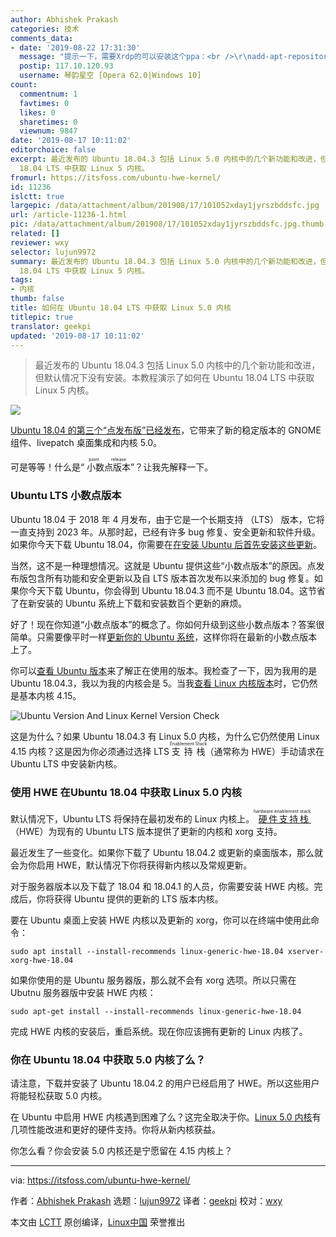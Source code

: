 ```yaml
---
author: Abhishek Prakash
categories: 技术
comments_data:
- date: '2019-08-22 17:31:30'
  message: "提示一下，需要Xrdp的可以安装这个ppa：<br />\r\nadd-apt-repository ppa:martinx/xrdp-hwe-18.04"
  postip: 117.10.120.93
  username: 琴韵星空 [Opera 62.0|Windows 10]
count:
  commentnum: 1
  favtimes: 0
  likes: 0
  sharetimes: 0
  viewnum: 9847
date: '2019-08-17 10:11:02'
editorchoice: false
excerpt: 最近发布的 Ubuntu 18.04.3 包括 Linux 5.0 内核中的几个新功能和改进，但默认情况下没有安装。本教程演示了如何在 Ubuntu
  18.04 LTS 中获取 Linux 5 内核。
fromurl: https://itsfoss.com/ubuntu-hwe-kernel/
id: 11236
islctt: true
largepic: /data/attachment/album/201908/17/101052xday1jyrszbddsfc.jpg
url: /article-11236-1.html
pic: /data/attachment/album/201908/17/101052xday1jyrszbddsfc.jpg.thumb.jpg
related: []
reviewer: wxy
selector: lujun9972
summary: 最近发布的 Ubuntu 18.04.3 包括 Linux 5.0 内核中的几个新功能和改进，但默认情况下没有安装。本教程演示了如何在 Ubuntu
  18.04 LTS 中获取 Linux 5 内核。
tags:
- 内核
thumb: false
title: 如何在 Ubuntu 18.04 LTS 中获取 Linux 5.0 内核
titlepic: true
translator: geekpi
updated: '2019-08-17 10:11:02'
---
```



> 
> 最近发布的 Ubuntu 18.04.3 包括 Linux 5.0 内核中的几个新功能和改进，但默认情况下没有安装。本教程演示了如何在 Ubuntu 18.04 LTS 中获取 Linux 5 内核。
> 
> 
> 


![](/data/attachment/album/201908/17/101052xday1jyrszbddsfc.jpg)


[Ubuntu 18.04 的第三个“点发布版”已经发布](https://ubuntu.com/blog/enhanced-livepatch-desktop-integration-available-with-ubuntu-18-04-3-lts)，它带来了新的稳定版本的 GNOME 组件、livepatch 桌面集成和内核 5.0。


可是等等！什么是“<ruby> 小数点版本 <rt>  point release </rt></ruby>”？让我先解释一下。


### Ubuntu LTS 小数点版本


Ubuntu 18.04 于 2018 年 4 月发布，由于它是一个长期支持 （LTS） 版本，它将一直支持到 2023 年。从那时起，已经有许多 bug 修复、安全更新和软件升级。如果你今天下载 Ubuntu 18.04，你需要在[在安装 Ubuntu 后首先安装这些更新](https://itsfoss.com/things-to-do-after-installing-ubuntu-18-04/)。


当然，这不是一种理想情况。这就是 Ubuntu 提供这些“小数点版本”的原因。点发布版包含所有功能和安全更新以及自 LTS 版本首次发布以来添加的 bug 修复。如果你今天下载 Ubuntu，你会得到 Ubuntu 18.04.3 而不是 Ubuntu 18.04。这节省了在新安装的 Ubuntu 系统上下载和安装数百个更新的麻烦。


好了！现在你知道“小数点版本”的概念了。你如何升级到这些小数点版本？答案很简单。只需要像平时一样[更新你的 Ubuntu 系统](https://itsfoss.com/update-ubuntu/)，这样你将在最新的小数点版本上了。


你可以[查看 Ubuntu 版本](https://itsfoss.com/how-to-know-ubuntu-unity-version/)来了解正在使用的版本。我检查了一下，因为我用的是 Ubuntu 18.04.3，我以为我的内核会是 5。当我[查看 Linux 内核版本](https://itsfoss.com/find-which-kernel-version-is-running-in-ubuntu/)时，它仍然是基本内核 4.15。


![Ubuntu Version And Linux Kernel Version Check](/data/attachment/album/201908/17/101105c72oh92u9e7zze3f.png)


这是为什么？如果 Ubuntu 18.04.3 有 Linux 5.0 内核，为什么它仍然使用 Linux 4.15 内核？这是因为你必须通过选择 LTS <ruby> 支持栈 <rt>  Enablement Stack </rt></ruby>（通常称为 HWE）手动请求在 Ubuntu LTS 中安装新内核。


### 使用 HWE 在Ubuntu 18.04 中获取 Linux 5.0 内核


默认情况下，Ubuntu LTS 将保持在最初发布的 Linux 内核上。<ruby> <a href="https://wiki.ubuntu.com/Kernel/LTSEnablementStack">  硬件支持栈 </a> <rt>  hardware enablement stack </rt></ruby>（HWE）为现有的 Ubuntu LTS 版本提供了更新的内核和 xorg 支持。


最近发生了一些变化。如果你下载了 Ubuntu 18.04.2 或更新的桌面版本，那么就会为你启用 HWE，默认情况下你将获得新内核以及常规更新。


对于服务器版本以及下载了 18.04 和 18.04.1 的人员，你需要安装 HWE 内核。完成后，你将获得 Ubuntu 提供的更新的 LTS 版本内核。


要在 Ubuntu 桌面上安装 HWE 内核以及更新的 xorg，你可以在终端中使用此命令：



```
sudo apt install --install-recommends linux-generic-hwe-18.04 xserver-xorg-hwe-18.04
```

如果你使用的是 Ubuntu 服务器版，那么就不会有 xorg 选项。所以只需在 Ubutnu 服务器版中安装 HWE 内核：



```
sudo apt-get install --install-recommends linux-generic-hwe-18.04
```

完成 HWE 内核的安装后，重启系统。现在你应该拥有更新的 Linux 内核了。


### 你在 Ubuntu 18.04 中获取 5.0 内核了么？


请注意，下载并安装了 Ubuntu 18.04.2 的用户已经启用了 HWE。所以这些用户将能轻松获取 5.0 内核。


在 Ubuntu 中启用 HWE 内核遇到困难了么？这完全取决于你。[Linux 5.0 内核](https://itsfoss.com/linux-kernel-5/)有几项性能改进和更好的硬件支持。你将从新内核获益。


你怎么看？你会安装 5.0 内核还是宁愿留在 4.15 内核上？




---


via: <https://itsfoss.com/ubuntu-hwe-kernel/>


作者：[Abhishek Prakash](https://itsfoss.com/author/abhishek/) 选题：[lujun9972](https://github.com/lujun9972) 译者：[geekpi](https://github.com/geekpi) 校对：[wxy](https://github.com/wxy)


本文由 [LCTT](https://github.com/LCTT/TranslateProject) 原创编译，[Linux中国](https://linux.cn/) 荣誉推出